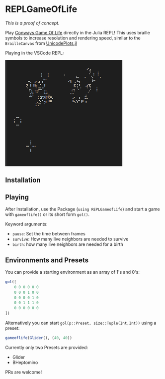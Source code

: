 # REPLGameOfLife
*This is a proof of concept.*

Play [Conways Game Of Life](https://en.wikipedia.org/wiki/Game_of_life) directly in the Julia REPL!
This uses braille symbols to increase resolution and rendering speed, similar to the `BrailleCanvas` from [UnicodePlots.jl](https://github.com/Evizero/UnicodePlots.jl)

Playing in the VSCode REPL:

![Screenshot](resources/Screenshot.png)

## Installation

## Playing
After Installation, use the Package (`using REPLGameofLife`) and start a game with `gameoflife()` or its short form `gol()`.

Keyword arguments:
* `pause`: Set the time between frames
* `survive`: How many live neighbors are needed to survive
* `birth`: how many live neighbors are needed for a birth

## Environments and Presets
You can provide a starting environment as an array of 1's and 0's:
```julia
gol([
    0 0 0 0 0 0
    0 0 0 1 0 0
    0 0 0 0 1 0
    0 0 1 1 1 0
    0 0 0 0 0 0
])
```

Alternatively you can start `gol(p::Preset, size::Tuple(Int,Int))` using a preset:

```julia
gameoflife(Glider(), (40, 40))
```

Currently only two Presets are provided:
* Glider
* BHeptomino

PRs are welcome!
